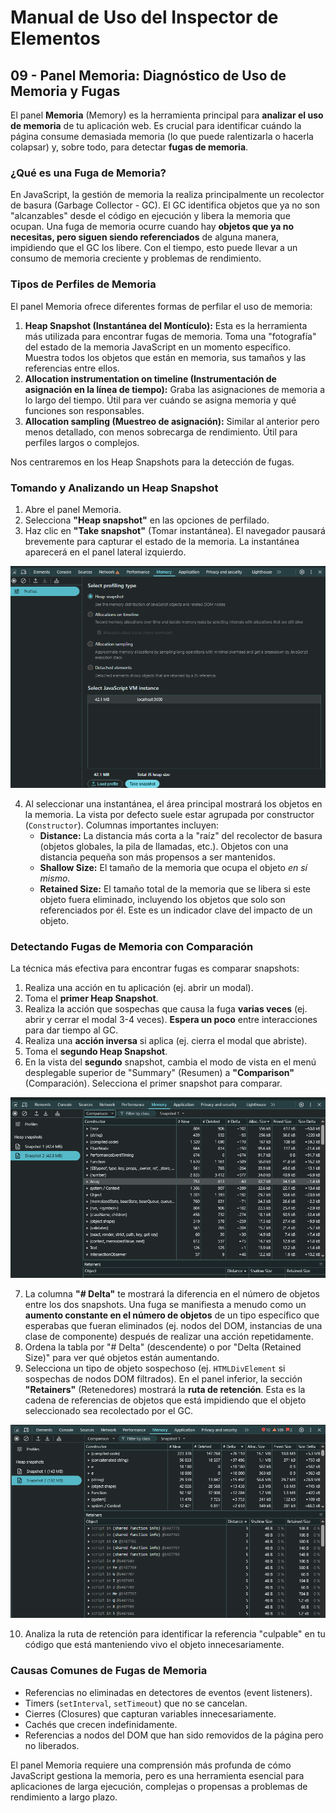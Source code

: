# Manual de Uso del Inspector de Elementos

## 09 - Panel Memoria: Diagnóstico de Uso de Memoria y Fugas

El panel **Memoria** (Memory) es la herramienta principal para **analizar el uso de memoria** de tu aplicación web. Es crucial para identificar cuándo la página consume demasiada memoria (lo que puede ralentizarla o hacerla colapsar) y, sobre todo, para detectar **fugas de memoria**.

### ¿Qué es una Fuga de Memoria?

En JavaScript, la gestión de memoria la realiza principalmente un recolector de basura (Garbage Collector - GC). El GC identifica objetos que ya no son "alcanzables" desde el código en ejecución y libera la memoria que ocupan. Una fuga de memoria ocurre cuando hay **objetos que ya no necesitas, pero siguen siendo referenciados** de alguna manera, impidiendo que el GC los libere. Con el tiempo, esto puede llevar a un consumo de memoria creciente y problemas de rendimiento.

### Tipos de Perfiles de Memoria

El panel Memoria ofrece diferentes formas de perfilar el uso de memoria:

1.  **Heap Snapshot (Instantánea del Montículo):** Esta es la herramienta más utilizada para encontrar fugas de memoria. Toma una "fotografía" del estado de la memoria JavaScript en un momento específico. Muestra todos los objetos que están en memoria, sus tamaños y las referencias entre ellos.
2.  **Allocation instrumentation on timeline (Instrumentación de asignación en la línea de tiempo):** Graba las asignaciones de memoria a lo largo del tiempo. Útil para ver cuándo se asigna memoria y qué funciones son responsables.
3.  **Allocation sampling (Muestreo de asignación):** Similar al anterior pero menos detallado, con menos sobrecarga de rendimiento. Útil para perfiles largos o complejos.

Nos centraremos en los Heap Snapshots para la detección de fugas.

### Tomando y Analizando un Heap Snapshot

1.  Abre el panel Memoria.
2.  Selecciona **"Heap snapshot"** en las opciones de perfilado.
3.  Haz clic en **"Take snapshot"** (Tomar instantánea). El navegador pausará brevemente para capturar el estado de la memoria. La instantánea aparecerá en el panel lateral izquierdo.

<div class="text--center">
  <img src="/img/inspector-memoria-take-snapshot.png" alt="Tomando un Heap Snapshot" />
</div>

4.  Al seleccionar una instantánea, el área principal mostrará los objetos en la memoria. La vista por defecto suele estar agrupada por constructor (`Constructor`). Columnas importantes incluyen:
    * **Distance:** La distancia más corta a la "raíz" del recolector de basura (objetos globales, la pila de llamadas, etc.). Objetos con una distancia pequeña son más propensos a ser mantenidos.
    * **Shallow Size:** El tamaño de la memoria que ocupa el objeto *en sí mismo*.
    * **Retained Size:** El tamaño total de la memoria que se libera si este objeto fuera eliminado, incluyendo los objetos que solo son referenciados por él. Este es un indicador clave del impacto de un objeto.

### Detectando Fugas de Memoria con Comparación

La técnica más efectiva para encontrar fugas es comparar snapshots:

1.  Realiza una acción en tu aplicación (ej. abrir un modal).
2.  Toma el **primer Heap Snapshot**.
3.  Realiza la acción que sospechas que causa la fuga **varias veces** (ej. abrir y cerrar el modal 3-4 veces). **Espera un poco** entre interacciones para dar tiempo al GC.
4.  Realiza una **acción inversa** si aplica (ej. cierra el modal que abriste).
5.  Toma el **segundo Heap Snapshot**.
6.  En la vista del **segundo** snapshot, cambia el modo de vista en el menú desplegable superior de "Summary" (Resumen) a **"Comparison"** (Comparación). Selecciona el primer snapshot para comparar.

<div class="text--center">
  <img src="/img/inspector-memoria-comparison.png" alt="Comparando dos Heap Snapshots" />
</div>

7.  La columna **"# Delta"** te mostrará la diferencia en el número de objetos entre los dos snapshots. Una fuga se manifiesta a menudo como un **aumento constante en el número de objetos** de un tipo específico que esperabas que fueran eliminados (ej. nodos del DOM, instancias de una clase de componente) después de realizar una acción repetidamente.
8.  Ordena la tabla por "# Delta" (descendente) o por "Delta (Retained Size)" para ver qué objetos están aumentando.
9.  Selecciona un tipo de objeto sospechoso (ej. `HTMLDivElement` si sospechas de nodos DOM filtrados). En el panel inferior, la sección **"Retainers"** (Retenedores) mostrará la **ruta de retención**. Esta es la cadena de referencias de objetos que está impidiendo que el objeto seleccionado sea recolectado por el GC.

<div class="text--center">
  <img src="/img/inspector-memoria-retainers.png" alt="Inspeccionando la ruta de retención de un objeto" />
</div>

10. Analiza la ruta de retención para identificar la referencia "culpable" en tu código que está manteniendo vivo el objeto innecesariamente.

### Causas Comunes de Fugas de Memoria

* Referencias no eliminadas en detectores de eventos (event listeners).
* Timers (`setInterval`, `setTimeout`) que no se cancelan.
* Cierres (Closures) que capturan variables innecesariamente.
* Cachés que crecen indefinidamente.
* Referencias a nodos del DOM que han sido removidos de la página pero no liberados.

El panel Memoria requiere una comprensión más profunda de cómo JavaScript gestiona la memoria, pero es una herramienta esencial para aplicaciones de larga ejecución, complejas o propensas a problemas de rendimiento a largo plazo.